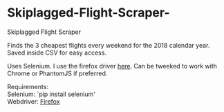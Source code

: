# Skiplagged-Flight-Scraper-
Skiplagged Flight Scraper 
  
Finds the 3 cheapest flights every weekend for the 2018 calendar year. Saved inside CSV for easy access. 
  
Uses Selenium. I use the firefox driver [here](https://github.com/mozilla/geckodriver/releases). Can be tweeked to work with Chrome or PhantomJS if preferred.  
  
Requirements:  
Selenium: `pip install selenium'  
Webdriver: [Firefox](https://github.com/mozilla/geckodriver/releases)  
